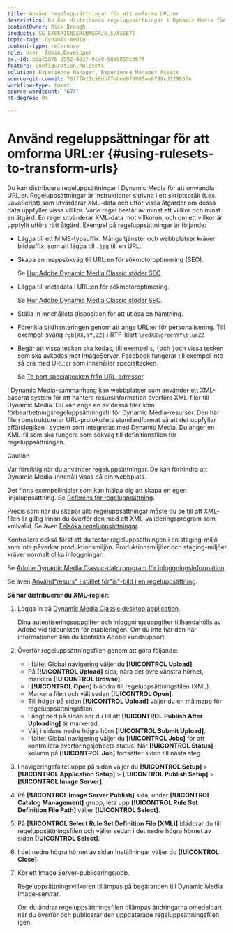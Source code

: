 ```yaml
---
title: Använd regeluppsättningar för att omforma URL:er
description: Du kan distribuera regeluppsättningar i Dynamic Media för att omvandla URL:er. Regeluppsättningar är instruktioner skrivna i ett skriptspråk (t.ex. JavaScript) som utvärderar XML-data och utför vissa åtgärder om dessa data uppfyller vissa villkor.
contentOwner: Rick Brough
products: SG_EXPERIENCEMANAGER/6.5/ASSETS
topic-tags: dynamic-media
content-type: reference
role: User, Admin,Developer
exl-id: b0ac587b-8592-4d37-9ce0-98a0859c367f
feature: Configuration,Rulesets
solution: Experience Manager, Experience Manager Assets
source-git-commit: 76fffb11c56dbf7ebee9f6805ae0799cd32985fe
workflow-type: tm+mt
source-wordcount: '674'
ht-degree: 0%

---
```


# Använd regeluppsättningar för att omforma URL:er {#using-rulesets-to-transform-urls}

Du kan distribuera regeluppsättningar i Dynamic Media för att omvandla URL:er. Regeluppsättningar är instruktioner skrivna i ett skriptspråk (t.ex. JavaScript) som utvärderar XML-data och utför vissa åtgärder om dessa data uppfyller vissa villkor. Varje regel består av minst ett villkor och minst en åtgärd. En regel utvärderar XML-data mot villkoren, och om ett villkor är uppfyllt utförs rätt åtgärd. Exempel på regeluppsättningar är följande:

* Lägga till ett MIME-typsuffix. Många tjänster och webbplatser kräver bildsuffix, som att lägga till `.jpg` till en URL.
* Skapa en mappsökväg till URL:en för sökmotoroptimering (SEO).

  Se [Hur Adobe Dynamic Media Classic stöder SEO](/help/assets/assets/s7_seo.pdf).

* Lägga till metadata i URL:en för sökmotoroptimering.

  Se [Hur Adobe Dynamic Media Classic stöder SEO](/help/assets/assets/s7_seo.pdf).

* Ställa in innehållets disposition för att utlösa en hämtning.
* Förenkla bildhanteringen genom att ange URL:er för personalisering. Till exempel: sväng `rgb{XX,YY,ZZ}` i RTF-klart `\redXX\greenYY\blueZZ`

* Begär att vissa tecken ska kodas, till exempel `$`, `{`och `}`och vissa tecken som ska avkodas mot ImageServer. Facebook fungerar till exempel inte så bra med URL:er som innehåller specialtecken.

  Se [Ta bort specialtecken från URL-adresser](https://helpx.adobe.com/experience-manager/scene7/kb/base/scene7-rulesets/remove-special-characters-urls.html).

I Dynamic Media-sammanhang kan webbplatser som använder ett XML-baserat system för att hantera resursinformation överföra XML-filer till Dynamic Media. Du kan ange en av dessa filer som förbearbetningsregeluppsättningsfil för Dynamic Media-resurser. Den här filen omstrukturerar URL-protokollets standardformat så att det uppfyller affärslogiken i system som integreras med Dynamic Media. Du anger en XML-fil som ska fungera som sökväg till definitionsfilen för regeluppsättningen.

>[!CAUTION]
>
>Var försiktig när du använder regeluppsättningar. De kan förhindra att Dynamic Media-innehåll visas på din webbplats.

Det finns exempellinjaler som kan hjälpa dig att skapa en egen linjaluppsättning.
Se [Referens för regeluppsättning](https://experienceleague.adobe.com/docs/dynamic-media-developer-resources/image-serving-api/image-serving-api/rule-set-reference/c-rule-set-reference.html).

Precis som när du skapar alla regeluppsättningar måste du se till att XML-filen är giltig innan du överför den med ett XML-valideringsprogram som xmlvalid.
Se även [Felsöka regeluppsättningar](https://helpx.adobe.com/experience-manager/scene7/kb/base/scene7-rulesets/scene7-ruleset-troubleshooting.html).

Kontrollera också först att du testar regeluppsättningen i en staging-miljö som inte påverkar produktionsmiljön.
Produktionsmiljöer och staging-miljöer kräver normalt olika inloggningar.

Se [Adobe Dynamic Media Classic-datorprogram för inloggningsinformation](https://experienceleague.adobe.com/docs/dynamic-media-classic/using/getting-started/signing-out.html#sign-in-dmc-app).

<!-- OBSOLETE INFORMATION * **NA staging environment** login page: [https://s7sps1-staging.scene7.com/IpsWeb/](https://s7sps1-staging.scene7.com/IpsWeb/)
* **EMEA staging environment** login page: [https://s7sps3-staging.scene7.com/IpsWeb/](https://s7sps3-staging.scene7.com/IpsWeb/)
* **JAPAC staging environment** login page: [https://s7sps5-staging.scene7.com/IpsWeb/](https://s7sps5-staging.scene7.com/IpsWeb/) -->

Se även [Använd&quot;resurs&quot; i stället för&quot;is&quot;-bild i en regeluppsättning](https://helpx.adobe.com/experience-manager/scene7/kb/base/scene7-rulesets/ruleset-asset-instead-image.html).

**Så här distribuerar du XML-regler:**

1. Logga in på [Dynamic Media Classic desktop application](https://experienceleague.adobe.com/docs/dynamic-media-classic/using/getting-started/signing-out.html#sign-in-dmc-app).

   Dina autentiseringsuppgifter och inloggningsuppgifter tillhandahölls av Adobe vid tidpunkten för etableringen. Om du inte har den här informationen kan du kontakta Adobe kundsupport.

1. Överför regeluppsättningsfilen genom att göra följande:

   * I fältet Global navigering väljer du **[!UICONTROL Upload]**.
   * På **[!UICONTROL Upload]** sida, nära det övre vänstra hörnet, markera **[!UICONTROL Browse]**.
   * I **[!UICONTROL Open]** bläddra till regeluppsättningsfilen (XML).
   * Markera filen och välj sedan **[!UICONTROL Open]**.
   * Till höger på sidan **[!UICONTROL Upload]** väljer du en målmapp för regeluppsättningsfilen.
   * Långt ned på sidan ser du till att **[!UICONTROL Publish After Uploading]** är markerad.
   * Välj i sidans nedre högra hörn **[!UICONTROL Submit Upload]**.
   * I fältet Global navigering väljer du **[!UICONTROL Jobs]** för att kontrollera överföringsjobbets status. När **[!UICONTROL Status]** kolumn på **[!UICONTROL Job]** fortsätter sidan till nästa steg.

1. I navigeringsfältet uppe på sidan väljer du **[!UICONTROL Setup]** > **[!UICONTROL Application Setup]** > **[!UICONTROL Publish Setup]** > **[!UICONTROL Image Server]**.
1. På **[!UICONTROL Image Server Publish]** sida, under **[!UICONTROL Catalog Management]** grupp, leta upp **[!UICONTROL Rule Set Definition File Path]** väljer **[!UICONTROL Select]**.
1. På **[!UICONTROL Select Rule Set Definition File (XML)]** bläddrar du till regeluppsättningsfilen och väljer sedan i det nedre högra hörnet av sidan **[!UICONTROL Select]**.
1. I det nedre högra hörnet av sidan Inställningar väljer du **[!UICONTROL Close]**.
1. Kör ett Image Server-publiceringsjobb.

   Regeluppsättningsvillkoren tillämpas på begäranden till Dynamic Media Image-servrar.

   Om du ändrar regeluppsättningsfilen tillämpas ändringarna omedelbart när du överför och publicerar den uppdaterade regeluppsättningsfilen igen.

